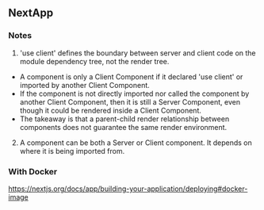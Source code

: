 ## NextApp

### Notes

1) 'use client' defines the boundary between server and client code on the module dependency tree, not the render tree.
  -  A component is only a Client Component if it declared 'use client' or imported by another Client Component.
  -  If the component is not directly imported nor called the component by another Client Component, then it is still a Server Component, even though it could be rendered inside a Client Component.
  - The takeaway is that a parent-child render relationship between components does not guarantee the same render environment.

2) A component can be both a Server or Client component. It depends on where it is being imported from.

### With Docker
https://nextjs.org/docs/app/building-your-application/deploying#docker-image

